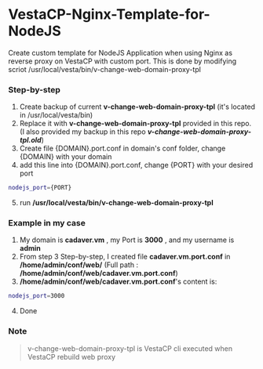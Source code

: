 # VestaCP-Nginx-Template-for-NodeJS
Create custom template for NodeJS Application when using Nginx as reverse proxy on VestaCP with custom port. This is done by modifying scriot /usr/local/vesta/bin/v-change-web-domain-proxy-tpl

### Step-by-step
1. Create backup of current __v-change-web-domain-proxy-tpl__ (it's located in /usr/local/vesta/bin)
2. Replace it with __v-change-web-domain-proxy-tpl__ provided in this repo. (I also provided my backup in this repo ___v-change-web-domain-proxy-tpl.old___)
3. Create file {DOMAIN}.port.conf in domain's conf folder, change {DOMAIN} with your domain
4. add this line into {DOMAIN}.port.conf, change {PORT} with your desired port
```bash
nodejs_port={PORT}
```
5. run __/usr/local/vesta/bin/v-change-web-domain-proxy-tpl__

### Example in my case
1. My domain is __cadaver.vm__ , my Port is __3000__ , and my username is __admin__
2. From step 3 Step-by-step, I created file __cadaver.vm.port.conf__ in __/home/admin/conf/web/__ (Full path : __/home/admin/conf/web/cadaver.vm.port.conf__)
3. __/home/admin/conf/web/cadaver.vm.port.conf__'s content is:
```bash
nodejs_port=3000
```
4. Done

### Note
> v-change-web-domain-proxy-tpl is VestaCP cli executed when VestaCP rebuild web proxy
